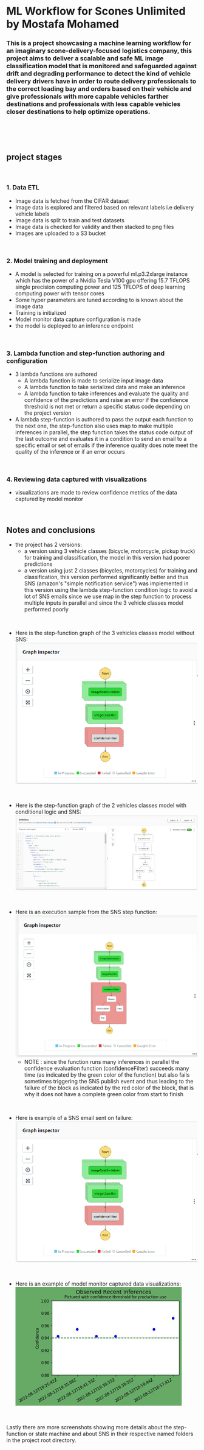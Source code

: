 # ML Workflow for Scones Unlimited  by Mostafa Mohamed # 

### This is a project showcasing a machine learning workflow for an imaginary scone-delivery-focused logistics company, this project aims to deliver a scalable and safe ML image classification model that is monitored and safeguarded against drift and degrading performance to detect the kind of vehicle delivery drivers have in order to route delivery professionals to the correct loading bay and orders based on their vehicle and give professionals with more capable vehicles farther destinations and professionals with less capable vehicles closer destinations to help optimize operations. ###

<br>
<br>
<br>

## project stages ##

<br>

### 1. Data ETL
- Image data is fetched from the CIFAR dataset
- Image data is explored and filtered based on relevant labels i.e delivery vehicle labels
- Image data is split to train and test datasets
- Image data is checked for validity and then stacked to png files
- Images are uploaded to a S3 bucket

<br>

### 2. Model training and deployment
- A model is selected for training on a powerful ml.p3.2xlarge instance which has the power of a Nvidia Tesla V100 gpu offering 15.7 TFLOPS single precision computing power and 125 TFLOPS of deep learning computing power with tensor cores
- Some hyper parameters are tuned according to is known about the image data
- Training is initialized
- Model monitor data capture configuration is made
- the model is deployed to an inference endpoint

<br>

### 3. Lambda function and step-function authoring and configuration
- 3 lambda functions are authored
  - A lambda function is made to serialize input image data
  - A lambda function to take serialized data and make an inference
  - A lambda function to take inferences and evaluate the quality and confidence of the predictions and raise an error if the confidence threshold is not met or return a specific status code depending on the project version
- A lambda step-function is authored to pass the output each function to the next one, the step-function also uses map to make multiple inferences in parallel, the step function takes the status code output of the last outcome and evaluates it in a condition to send an email to a specific email or set of emails if the inference quality does note meet the quality of the inference or if an error occurs

<br>

### 4. Reviewing data captured with visualizations
- visualizations are made to review confidence metrics of the data captured by model monitor

<br>

## Notes and conclusions
- the project has 2 versions:
  - a version using 3 vehicle classes (bicycle, motorcycle, pickup truck) for training and classification, the model in this version had poorer predictions
  - a version using just 2 classes (bicycles, motorcycles) for training and classification, this version performed significantly better and thus SNS (amazon's "simple notification service") was implemented in this version using the lambda step-function condition logic to avoid a lot of SNS emails since we use map in the step function to process multiple inputs in parallel and since the 3 vehicle classes model performed poorly

<br>

- Here is the step-function graph of the 3 vehicles classes model without SNS:
![no_sns_parallel_processing_state_machine](https://github.com/MostafaAurora/ML-workflow-for-Scones-Unlimited/blob/main/no_sns_state_mahine_screenshots/no_sns_parallel_processing_state_machine.png) 

<br>

- Here is the step-function graph of the 2 vehicles classes model with conditional logic and SNS:
![state machine with sns](https://github.com/MostafaAurora/ML-workflow-for-Scones-Unlimited/blob/main/sns_state_machine_screenshots/state_machine_with_sns.png)

<br>

- Here is an execution sample from the SNS step function:
![sns state machine with parallel success and failure](https://github.com/MostafaAurora/ML-workflow-for-Scones-Unlimited/blob/main/sns_state_machine_screenshots/sns_state_machine_parallel_success_and_failure.png)
  - NOTE : since the function runs many inferences in parallel the confidence evaluation function (confidenceFilter) succeeds many time (as indicated by the green color of the function) but also fails sometimes triggering the SNS publish event and thus leading to the failure of the block as indicated by the red color of the block, that is why it does not have a complete green color from start to finish

<br>

- Here is example of a SNS email sent on failure:
![no_sns_parallel_processing_state_machine](https://github.com/MostafaAurora/ML-workflow-for-Scones-Unlimited/blob/main/no_sns_state_mahine_screenshots/no_sns_parallel_processing_state_machine.png)

<br>

- Here is an example of model monitor captured data visualizations:
![model monitor captured-data visualization](https://github.com/MostafaAurora/ML-workflow-for-Scones-Unlimited/blob/main/model_monitor_output_visualizations/model_monitor_output_visualization.jpg)

<br>

Lastly there are more screenshots showing more details about the step-function or state machine and about SNS in their respective named folders in the project root directory.
